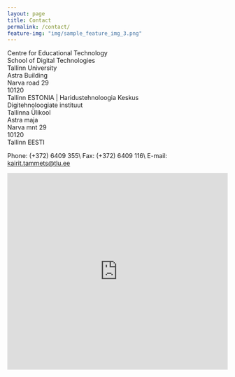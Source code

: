 ```yaml
---
layout: page
title: Contact
permalink: /contact/
feature-img: "img/sample_feature_img_3.png"
---
```


Centre for Educational Technology <br>School of Digital Technologies<br>Tallinn University<br> Astra Building <br> Narva road 29 <br> 10120 <br>Tallinn ESTONIA | Haridustehnoloogia Keskus <br> Digitehnoloogiate instituut <br> Tallinna Ülikool <br> Astra maja <br> Narva mnt 29 <br> 10120 <br> Tallinn EESTI

Phone: (+372) 6409 355\\
Fax: (+372) 6409 116\\
E-mail: kairit.tammets@tlu.ee

<iframe src="https://www.google.com/maps/embed?pb=!1m18!1m12!1m3!1d5523.410647879032!2d24.766048457479595!3d59.437986644784935!2m3!1f0!2f0!3f0!3m2!1i1024!2i768!4f13.1!3m3!1m2!1s0x4692935c7ed21b5b%3A0x34ce7211e853036f!2zVEzDnA!5e0!3m2!1set!2see!4v1469444351528" width="100%" height="450" frameborder="0" style="border:0" allowfullscreen></iframe>
